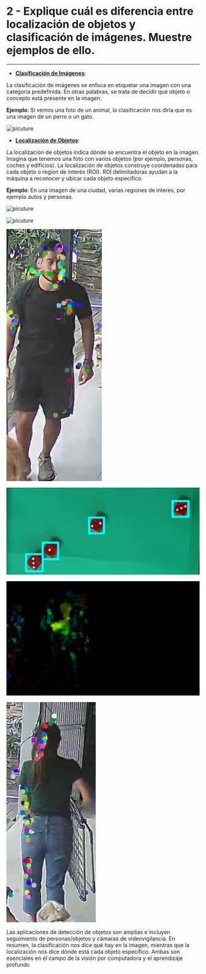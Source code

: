 
# 2 - Explique cuál es diferencia entre localización de objetos y clasificación de imágenes. Muestre ejemplos de ello.
---

* <p><b><u>Clasificación de Imágenes</b></u>:</p>
<p>La clasificación de imágenes se enfoca en etiquetar una imagen con una categoría predefinida.
En otras palabras, se trata de decidir qué objeto o concepto está presente en la imagen.</p>
<p><b>Ejemplo</b>: Si vemos una foto de un animal, la clasificación nos diría que es una imagen de un perro o un gato.</p>

![picuture](pictures/class.png)

* <p><b><u>Localización de Objetos</b></u>:</p>
La localización de objetos indica dónde se encuentra el objeto en la imagen.
Imagina que tenemos una foto con varios objetos (por ejemplo, personas, coches y edificios).
La localización de objetos construye coordenadas para cada objeto o region de interés (ROI).
ROI delimitadoras ayudan a la máquina a reconocer y ubicar cada objeto específico.
<p><b>Ejemplo</b>: En una imagen de una ciudad, varias regiones de interes, por ejemplo autos y personas. </p>

![picuture](pictures/classification1.png)

![picuture](pictures/classification2.png)

![picuture](pictures/detection1.png)

![picuture](pictures/detection2.png)

![picuture](pictures/detection3.png)

![picuture](pictures/detection5.png)

Las aplicaciones de detección de objetos son amplias e incluyen seguimiento de personas/objetos y cámaras de videovigilancia.
En resumen, la clasificación nos dice qué hay en la imagen, mientras que la localización nos dice dónde está cada objeto específico. Ambas son esenciales en el campo de la visión por computadora y el aprendizaje profundo
